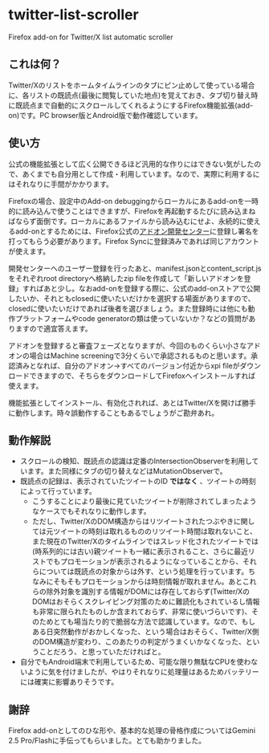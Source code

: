 # twitter-list-scroller
Firefox add-on for Twitter/X list automatic scroller

## これは何？

Twitter/Xのリストをホームタイムラインのタブにピン止めして使っている場合に、各リストの既読点(最後に閲覧していた地点)を覚えておき、タブ切り替え時に既読点まで自動的にスクロールしてくれるようにするFirefox機能拡張(add-on)です。PC browser版とAndroid版で動作確認しています。

## 使い方

公式の機能拡張として広く公開できるほど汎用的な作りにはできない気がしたので、あくまでも自分用として作成・利用しています。なので、実際に利用するにはそれなりに手間がかかります。

Firefoxの場合、設定中のAdd-on debuggingからローカルにあるadd-onを一時的に読み込んで使うことはできますが、Firefoxを再起動するたびに読み込まねばならず面倒です。ローカルにあるファイルから読み込むにせよ、永続的に使えるadd-onとするためには、Firefox公式の[アドオン開発センター](https://addons.mozilla.org/ja/developers/)に登録し署名を打ってもらう必要があります。Firefox Syncに登録済みであれば同じアカウントが使えます。

開発センターへのユーザー登録を行ったあと、manifest.jsonとcontent_script.jsをそれぞれroot directoryへ格納したzip fileを作成して「新しいアドオンを登録」すればあと少し。なおadd-onを登録する際に、公式のadd-onストアで公開したいか、それともclosedに使いたいだけかを選択する場面がありますので、closedに使いたいだけであれば後者を選びましょう。また登録時には他にも動作プラットフォームやcode generatorの類は使っていないか？などの質問がありますので適宜答えます。

アドオンを登録すると審査フェーズとなりますが、今回のものくらい小さなアドオンの場合はMachine screeningで3分くらいで承認されるものと思います。承認済みとなれば、自分のアドオン→すべてのバージョン付近からxpi fileがダウンロードできますので、そちらをダウンロードしてFirefoxへインストールすれば使えます。

機能拡張としてインストール、有効化されれば、あとはTwitter/Xを開けば勝手に動作します。時々誤動作することもあるでしょうがご勘弁あれ。

## 動作解説

* スクロールの検知、既読点の認識は定番のIntersectionObserverを利用しています。また同様にタブの切り替えなどはMutationObserverで。
* 既読点の記録は、表示されていたツイートのID **ではなく** 、ツイートの時刻によって行っています。
  * こうすることにより最後に見ていたツイートが削除されてしまったようなケースでもそれなりに動作します。
  * ただし、Twitter/XのDOM構造からはリツイートされたつぶやきに関しては元ツイートの時刻は取れるもののリツイート時間は取れないこと、また現在のTwitter/Xのタイムラインではスレッド化されたツイートでは(時系列的には古い)親ツイートも一緒に表示されること、さらに最近リストでもプロモーションが表示されるようになっていることから、それらについては既読点の対象からは外す、という処理を行っています。ちなみにそもそもプロモーションからは時刻情報が取れません。あとこれらの除外対象を識別する情報がDOMには存在しておらず(Twitter/XのDOMはおそらくスクレイピング対策のために難読化もされているし情報も非常に限られたものしか含まれておらず、非常に使いづらいです)、そのためとても場当たり的で脆弱な方法で認識しています。なので、もしある日突然動作がおかしくなった、という場合はおそらく、Twitter/X側のDOM構造が変わり、このあたりの判定がうまくいかなくなった、ということだろう、と思っていただければと。
* 自分でもAndroid端末で利用しているため、可能な限り無駄なCPUを使わないように気を付けましたが、やはりそれなりに処理量はあるためバッテリーには確実に影響ありそうです。

## 謝辞

Firefox add-onとしてのひな形や、基本的な処理の骨格作成についてはGemini 2.5 Pro/Flashに手伝ってもらいました。とても助かりました。
